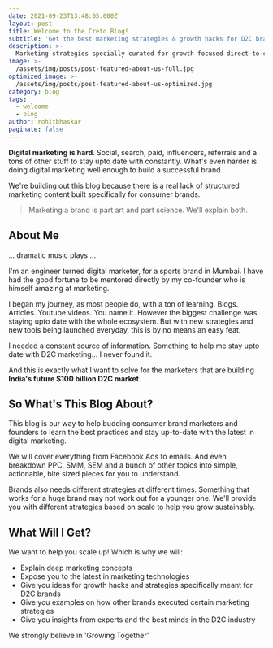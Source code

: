 ```yaml
---
date: 2021-09-23T13:48:05.000Z
layout: post
title: Welcome to the Creto Blog!
subtitle: 'Get the best marketing strategies & growth hacks for D2C brands.'
description: >-
  Marketing strategies specially curated for growth focused direct-to-consumer brands.
image: >-
  /assets/img/posts/post-featured-about-us-full.jpg
optimized_image: >-
  /assets/img/posts/post-featured-about-us-optimized.jpg
category: blog
tags:
  - welcome
  - blog
author: rohitbhaskar
paginate: false
---
```


**Digital marketing is hard**. Social, search, paid, influencers, referrals and a tons of other stuff to stay upto date with constantly. What's even harder is doing digital marketing well enough to build a successful brand.

We're building out this blog because there is a real lack of structured marketing content built specifically for consumer brands.

> Marketing a brand is part art and part science. We'll explain both.


## About Me
... dramatic music plays ...

I'm an engineer turned digital marketer, for a sports brand in Mumbai. I have had the good fortune to be mentored directly by my co-founder who is himself amazing at marketing.

I began my journey, as most people do, with a ton of learning. Blogs. Articles. Youtube videos. You name it. However the biggest challenge was staying upto date with the whole ecosystem. But with new strategies and new tools being launched everyday, this is by no means an easy feat.

I needed a constant source of information. Something to help me stay upto date with D2C marketing... I never found it.

And this is exactly what I want to solve for the marketers that are building **India's future $100 billion D2C market**.


## So What's This Blog About?
This blog is our way to help budding consumer brand marketers and founders to learn the best practices and stay up-to-date with the latest in digital marketing.

We will cover everything from Facebook Ads to emails. And even breakdown PPC, SMM, SEM and a bunch of other topics into simple, actionable, bite sized pieces for you to understand.

Brands also needs different strategies at different times. Something that works for a huge brand may not work out for a younger one. We'll provide you with different strategies based on scale to help you grow sustainably.


## What Will I Get?

We want to help you scale up! Which is why we will:
- Explain deep marketing concepts
- Expose you to the latest in marketing technologies
- Give you ideas for growth hacks and strategies specifically meant for D2C brands
- Give you examples on how other brands executed certain marketing strategies
- Give you insights from experts and the best minds in the D2C industry

We strongly believe in 'Growing Together' 
